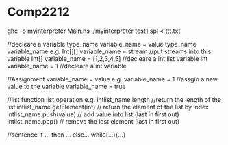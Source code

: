 # Comp2212
ghc -o myinterpreter Main.hs
./myinterpreter test1.spl < ttt.txt

//decleare a variable
type_name variable_name = value 
type_name variable_name 
e.g.
Int[][] variable_name = stream  //put streams into this variable
Int[] variable_name = [1,2,3,4,5] //decleare a int list variable
Int variable_name = 1 //decleare a int variable

//Assignment
variable_name = value 
e.g.
variable_name = 1  //assgin a new value to the variable
variable_name = true

//list function
list.operation
e.g.
intlist_name.length //return the length of the list
intlist_name.getElement(int)   // return the element of the list by index
intlist_name.push(value)    // add value into list (last in first out) 
intlist_name.pop()    // remove the last element (last in first out) 

//sentence
if ... then ... else...
while(...){...}
